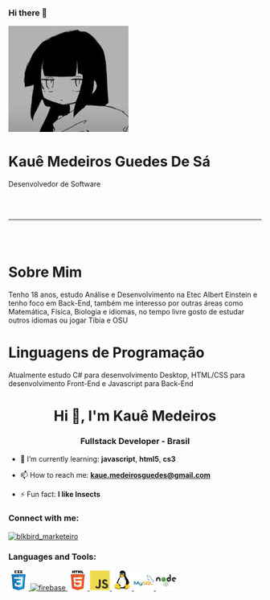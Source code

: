 ### Hi there 👋

<!--
**Blkbirdz/Blkbirdz** is a ✨ _special_ ✨ repository because its `README.md` (this file) appears on your GitHub profile.

Here are some ideas to get you started:

- 🔭 I’m currently working on ...
- 🌱 I’m currently learning ...
- 👯 I’m looking to collaborate on ...
- 🤔 I’m looking for help with ...
- 💬 Ask me about ...
- 📫 How to reach me: ...
- 😄 Pronouns: ...
- ⚡ Fun fact: ...
-->


<div class="container">
  <div class="perfil">
    <div class="perfil-foto">
      <img id="foto" src="inabakumori.jpg" alt="Foto Minha">
    </div>
    <div>
      <h1 class="perfil-nome">Kauê Medeiros Guedes De Sá</h1>
      <p class="cargo">Desenvolvedor de Software</p>
      <p class="desc"></p>
    </div>
  </div>

  <br><br><hr><br><br>

  <div class="informacoes">
    <div class="about-me">
      <h1>Sobre Mim</h1>
      <p>Tenho 18 anos, estudo Análise e Desenvolvimento na Etec Albert Einstein e tenho foco em Back-End, também me interesso por outras áreas
      como Matemática, Física, Biologia e idiomas, no tempo livre gosto de estudar outros idiomas ou jogar Tibia e OSU</p>
    </div>
    <div class="languages">
    <h1>Linguagens de Programação</h1>
    <p>Atualmente estudo C# para desenvolvimento Desktop, HTML/CSS para desenvolvimento Front-End e Javascript para Back-End</p>
  </div>
</div>
</div>

<h1 align="center">Hi 👋, I'm Kauê Medeiros</h1>
<h3 align="center">Fullstack Developer - Brasil</h3>

- 🌱 I’m currently learning:  **javascript**, **html5**, **cs3**

- 📫 How to reach me: **kaue.medeirosguedes@gmail.com**

- ⚡ Fun fact: **I like Insects**

<h3 align="left">Connect with me:</h3>
<p align="left">
<a href="https://instagram.com/blkbird_marketeiro" target="blank"><img align="center" src="https://raw.githubusercontent.com/rahuldkjain/github-profile-readme-generator/master/src/images/icons/Social/instagram.svg" alt="blkbird_marketeiro" height="30" width="40" /></a>
</p>

<h3 align="left">Languages and Tools:</h3>
<p align="left"> <a href="https://www.w3schools.com/css/" target="_blank" rel="noreferrer"> <img src="https://raw.githubusercontent.com/devicons/devicon/master/icons/css3/css3-original-wordmark.svg" alt="css3" width="40" height="40"/> </a> <a href="https://firebase.google.com/" target="_blank" rel="noreferrer"> <img src="https://www.vectorlogo.zone/logos/firebase/firebase-icon.svg" alt="firebase" width="40" height="40"/> </a> <a href="https://www.w3.org/html/" target="_blank" rel="noreferrer"> <img src="https://raw.githubusercontent.com/devicons/devicon/master/icons/html5/html5-original-wordmark.svg" alt="html5" width="40" height="40"/> </a> <a href="https://developer.mozilla.org/en-US/docs/Web/JavaScript" target="_blank" rel="noreferrer"> <img src="https://raw.githubusercontent.com/devicons/devicon/master/icons/javascript/javascript-original.svg" alt="javascript" width="40" height="40"/> </a> <a href="https://www.linux.org/" target="_blank" rel="noreferrer"> <img src="https://raw.githubusercontent.com/devicons/devicon/master/icons/linux/linux-original.svg" alt="linux" width="40" height="40"/> </a> <a href="https://www.mysql.com/" target="_blank" rel="noreferrer"> <img src="https://raw.githubusercontent.com/devicons/devicon/master/icons/mysql/mysql-original-wordmark.svg" alt="mysql" width="40" height="40"/> </a> <a href="https://nodejs.org" target="_blank" rel="noreferrer"> <img src="https://raw.githubusercontent.com/devicons/devicon/master/icons/nodejs/nodejs-original-wordmark.svg" alt="nodejs" width="40" height="40"/> </a> </p>
